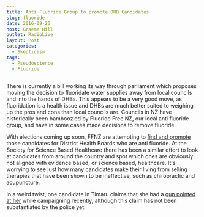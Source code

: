 ```yaml
---
title: Anti Fluoride Group to promote DHB Candidates
slug: fluoride
date: 2016-09-25
host: Graeme Hill
outlet: RadioLive
layout: Post
categories:
  - Skepticism
tags:
  - Pseudoscience
  - Fluoride
---
```


There is currently a bill working its way through parliament which proposes moving the decision to fluoridate water supplies away from local councils and into the hands of DHBs. This appears to be a very good move, as fluoridation is a health issue and DHBs are much better suited to weighing up the pros and cons than local councils are. Councils in NZ have historically been bamboozled by Fluoride Free NZ, our local anti fluoride group, and have in some cases made decisions to remove fluoride.

<!-- more -->

With elections coming up soon, FFNZ are attempting to [find and promote](http://us13.campaign-archive2.com/?u=6a311584135b1f3adb490b1be&id=14485e8074&e=c6d7d47426) those candidates for District Health Boards who are anti fluoride. At the Society for Science Based Healthcare there has been a similar effort to look at candidates from around the country and spot which ones are obviously not aligned with evidence based, or science based, healthcare. It's worrying to see just how many candidates make their living from selling therapies that have been shown to be ineffective, such as chiropractic and acupuncture.

In a weird twist, one candidate in Timaru claims that she had a [gun pointed at her](http://www.stuff.co.nz/timaru-herald/news/84568766/gun-aimed-at-district-health-board-candidate-in-timaru) while campaigning recently, although this claim has not been substantiated by the police yet:
